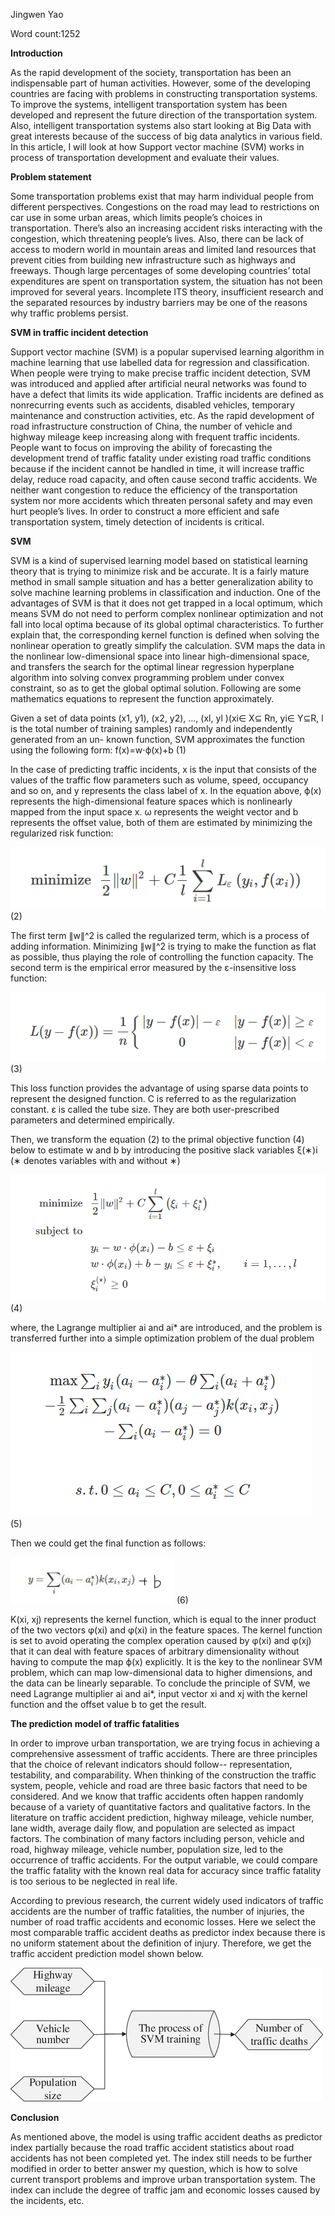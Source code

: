 Jingwen Yao

Word count:1252

**Introduction**

As the rapid development of the society, transportation has been an indispensable part of human activities. However, some of the developing countries are facing with problems in constructing transportation systems. To improve the systems, intelligent transportation system has been developed and represent the future direction of the transportation system. Also, intelligent transportation systems also start looking at Big Data with great interests because of the success of big data analytics in various field. In this article, I will look at how Support vector machine (SVM) works in process of transportation development and evaluate their values.

**Problem statement** 

Some transportation problems exist that may harm individual people from different perspectives. Congestions on the road may lead to restrictions on car use in some urban areas, which limits people’s choices in transportation. There’s also an increasing accident risks interacting with the congestion, which threatening people’s lives. Also, there can be lack of access to modern world in mountain areas and limited land resources that prevent cities from building new infrastructure such as highways and freeways. Though large percentages of some developing countries’ total expenditures are spent on transportation system, the situation has not been improved for several years. Incomplete ITS theory, insufficient research and the separated resources by industry barriers may be one of the reasons why traffic problems persist.

**SVM in traffic incident detection**

Support vector machine (SVM) is a popular supervised learning algorithm in machine learning that use labelled data for regression and classification. When people were trying to make precise traffic incident detection, SVM was introduced and applied after artificial neural networks was found to have a defect that limits its wide application. Traffic incidents are defined as nonrecurring events such as accidents, disabled vehicles, temporary maintenance and construction activities, etc. As the rapid development of road infrastructure construction of China, the number of vehicle and highway mileage keep increasing along with frequent traffic incidents. People want to focus on improving the ability of forecasting the development trend of traffic fatality under existing road traffic conditions because if the incident cannot be handled in time, it will increase traffic delay, reduce road capacity, and often cause second traffic accidents. We neither want congestion to reduce the efficiency of the transportation system nor more accidents which threaten personal safety and may even hurt people’s lives. In order to construct a more efficient and safe transportation system, timely detection of incidents is critical.

**SVM**

SVM is a kind of supervised learning model based on statistical learning theory that is trying to minimize risk and be accurate. It is a fairly mature method in small sample situation and has a better generalization ability to solve machine learning problems in classification and induction. One of the advantages of SVM is that it does not get trapped in a local optimum, which means SVM do not need to perform complex nonlinear optimization and not fall into local optima because of its global optimal characteristics. To further explain that, the corresponding kernel function is defined when solving the nonlinear operation to greatly simplify the calculation. SVM maps the data in the nonlinear low-dimensional space into linear high-dimensional space, and transfers the search for the optimal linear regression hyperplane algorithm into solving convex programming problem under convex constraint, so as to get the global optimal solution. Following are some mathematics equations to represent the function approximately.

Given a set of data points (x1, y1), (x2, y2), …, (xl, yl )(xi∈ X⊆ Rn, yi∈ Y⊆R, l is the total number of training samples) randomly and independently generated from an un- known function, SVM approximates the function using the following form:
f(x)=w⋅ϕ(x)+b (1)

In the case of predicting traffic incidents, x is the input that consists of the values of the traffic flow parameters such as volume, speed, occupancy and so on, and y represents the class label of x. In the equation above, ϕ(x) represents the high-dimensional feature spaces which is nonlinearly mapped from the input space x. ω represents the weight vector and b represents the offset value, both of them are estimated by minimizing the regularized risk function:

![](pic1.png) (2)

The first term ∥w∥^2 is called the regularized term, which is a process of adding information. Minimizing ∥w∥^2 is trying to make the function as flat as possible, thus playing the role of controlling the function capacity. The second term is the empirical error measured by the ε-insensitive loss function:    

![](pic2.png) (3)

This loss function provides the advantage of using sparse data points to represent the designed function. C is referred to as the regularization constant. ε is called the tube size. They are both user-prescribed parameters and determined empirically.

Then, we transform the equation (2) to the primal objective function (4) below to estimate w and b by introducing the positive slack variables ξ(∗)i (∗ denotes variables with and without ∗)

![](pic3.png) (4)

where, the Lagrange multiplier ai and ai* are introduced, and the problem is transferred further into a simple optimization problem of the dual problem

![](pic4.png) (5)

Then we could get the final function as follows:

![](pic5.JPG) (6)

K(xi, xj) represents the kernel function, which is equal to the inner product of the two vectors φ(xi) and φ(xi) in the feature spaces. 
The kernel function is set to avoid operating the complex operation caused by φ(xi) and φ(xj) that it can deal with feature spaces of arbitrary dimensionality without having to compute the map ϕ(x) explicitly. It is the key to the nonlinear SVM problem, which can map low-dimensional data to higher dimensions, and the data can be linearly separable. To conclude the principle of SVM, we need Lagrange multiplier ai and ai*, input vector xi and xj with the kernel function and the offset value b to get the result.

**The prediction model of traffic fatalities**

In order to improve urban transportation, we are trying focus in achieving a comprehensive assessment of traffic accidents. There are three principles that the choice of relevant indicators should follow-- representation, testability, and comparability. When thinking of the construction the traffic system, people, vehicle and road are three basic factors that need to be considered. 
And we know that traffic accidents often happen randomly because of a variety of quantitative factors and qualitative factors. In the literature on traffic accident prediction, highway mileage, vehicle number, lane width, average daily flow, and population are selected as impact factors. The combination of many factors including person, vehicle and road, highway mileage, vehicle number, population size, led to the occurrence of traffic accidents. For the output variable, we could compare the traffic fatality with the known real data for accuracy since traffic fatality is too serious to be neglected in real life. 

According to previous research, the current widely used indicators of traffic accidents are the number of traffic fatalities, the number of injuries, the number of road traffic accidents and economic losses. Here we select the most comparable traffic accident deaths as predictor index because there is no uniform statement about the definition of injury. Therefore, we get the traffic accident prediction model shown below. 

![](pic6.gif) 

**Conclusion**

As mentioned above, the model is using traffic accident deaths as predictor index partially because the road traffic accident statistics about road accidents has not been completed yet. The index still needs to be further modified in order to better answer my question, which is how to solve current transport problems and improve urban transportation system. The index can include the degree of traffic jam and economic losses caused by the incidents, etc.  
